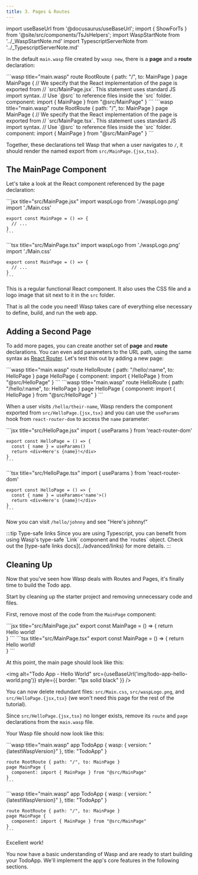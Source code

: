 ```yaml
---
title: 3. Pages & Routes
---
```


import useBaseUrl from '@docusaurus/useBaseUrl';
import { ShowForTs } from '@site/src/components/TsJsHelpers';
import WaspStartNote from '../\_WaspStartNote.md'
import TypescriptServerNote from '../\_TypescriptServerNote.md'

In the default `main.wasp` file created by `wasp new`, there is a **page** and a **route** declaration:

<Tabs groupId="js-ts">
  <TabItem value="js" label="JavaScript">
    ```wasp title="main.wasp"
    route RootRoute { path: "/", to: MainPage }
    page MainPage {
      // We specify that the React implementation of the page is exported from
      // `src/MainPage.jsx`. This statement uses standard JS import syntax.
      // Use `@src` to reference files inside the `src` folder.
      component: import { MainPage } from "@src/MainPage"
    }
    ```
  </TabItem>

  <TabItem value="ts" label="TypeScript">
    ```wasp title="main.wasp"
    route RootRoute { path: "/", to: MainPage }
    page MainPage {
      // We specify that the React implementation of the page is exported from
      // `src/MainPage.tsx`. This statement uses standard JS import syntax.
      // Use `@src` to reference files inside the `src` folder.
      component: import { MainPage } from "@src/MainPage"
    }
    ```
  </TabItem>
</Tabs>

Together, these declarations tell Wasp that when a user navigates to `/`, it should render the named export from `src/MainPage.{jsx,tsx}`.

## The MainPage Component

Let's take a look at the React component referenced by the page declaration:

<Tabs groupId="js-ts">
  <TabItem value="js" label="JavaScript">
    ```jsx title="src/MainPage.jsx"
    import waspLogo from './waspLogo.png'
    import './Main.css'

    export const MainPage = () => {
      // ...
    }
    ```
  </TabItem>

  <TabItem value="ts" label="TypeScript">
    ```tsx title="src/MainPage.tsx"
    import waspLogo from './waspLogo.png'
    import './Main.css'

    export const MainPage = () => {
      // ...
    }
    ```
  </TabItem>
</Tabs>

This is a regular functional React component. It also uses the CSS file and a logo image that sit next to it in the `src` folder.

That is all the code you need! Wasp takes care of everything else necessary to define, build, and run the web app.

<WaspStartNote />

<ShowForTs>
  <TypescriptServerNote />
</ShowForTs>

## Adding a Second Page

To add more pages, you can create another set of **page** and **route** declarations. You can even add parameters to the URL path, using the same syntax as [React Router](https://reactrouter.com/en/6.26.1). Let's test this out by adding a new page:

<Tabs groupId="js-ts">
  <TabItem value="js" label="JavaScript">
    ```wasp title="main.wasp"
    route HelloRoute { path: "/hello/:name", to: HelloPage }
    page HelloPage {
      component: import { HelloPage } from "@src/HelloPage"
    }
    ```
  </TabItem>

  <TabItem value="ts" label="TypeScript">
    ```wasp title="main.wasp"
    route HelloRoute { path: "/hello/:name", to: HelloPage }
    page HelloPage {
      component: import { HelloPage } from "@src/HelloPage"
    }
    ```
  </TabItem>
</Tabs>

When a user visits `/hello/their-name`, Wasp renders the component exported from `src/HelloPage.{jsx,tsx}` and you can use the `useParams` hook from `react-router-dom` to access the `name` parameter:

<Tabs groupId="js-ts">
  <TabItem value="js" label="JavaScript">
    ```jsx title="src/HelloPage.jsx"
    import { useParams } from 'react-router-dom'

    export const HelloPage = () => {
      const { name } = useParams()
      return <div>Here's {name}!</div>
    }
    ```
  </TabItem>

  <TabItem value="ts" label="TypeScript">
    ```tsx title="src/HelloPage.tsx"
    import { useParams } from 'react-router-dom'

    export const HelloPage = () => {
      const { name } = useParams<'name'>()
      return <div>Here's {name}!</div>
    }
    ```
  </TabItem>
</Tabs>

Now you can visit `/hello/johnny` and see "Here's johnny!"

<ShowForTs>
  :::tip Type-safe links
  Since you are using Typescript, you can benefit from using Wasp's type-safe `Link` component and the `routes` object. Check out the [type-safe links docs](../advanced/links) for more details.
  :::
</ShowForTs>

## Cleaning Up

Now that you've seen how Wasp deals with Routes and Pages, it's finally time to build the Todo app.

Start by cleaning up the starter project and removing unnecessary code and files.

First, remove most of the code from the `MainPage` component:

<Tabs groupId="js-ts">
  <TabItem value="js" label="JavaScript">
    ```jsx title="src/MainPage.jsx"
    export const MainPage = () => {
      return <div>Hello world!</div>
    }
    ```
  </TabItem>

  <TabItem value="ts" label="TypeScript">
    ```tsx title="src/MainPage.tsx"
    export const MainPage = () => {
      return <div>Hello world!</div>
    }
    ```
  </TabItem>
</Tabs>

At this point, the main page should look like this:

<img alt="Todo App - Hello World" src={useBaseUrl('img/todo-app-hello-world.png')} style={{ border: "1px solid black" }} />

You can now delete redundant files: `src/Main.css`, `src/waspLogo.png`, and `src/HelloPage.{jsx,tsx}` (we won't need this page for the rest of the tutorial).

Since `src/HelloPage.{jsx,tsx}` no longer exists, remove its `route` and `page` declarations from the `main.wasp` file.

Your Wasp file should now look like this:

<Tabs groupId="js-ts">
  <TabItem value="js" label="JavaScript">
    ```wasp title="main.wasp"
    app TodoApp {
      wasp: {
        version: "{latestWaspVersion}"
      },
      title: "TodoApp"
    }

    route RootRoute { path: "/", to: MainPage }
    page MainPage {
      component: import { MainPage } from "@src/MainPage"
    }
    ```
  </TabItem>

  <TabItem value="ts" label="TypeScript">
    ```wasp title="main.wasp"
    app TodoApp {
      wasp: {
        version: "{latestWaspVersion}"
      },
      title: "TodoApp"
    }

    route RootRoute { path: "/", to: MainPage }
    page MainPage {
      component: import { MainPage } from "@src/MainPage"
    }
    ```
  </TabItem>
</Tabs>

Excellent work!

You now have a basic understanding of Wasp and are ready to start building your TodoApp.
We'll implement the app's core features in the following sections.
